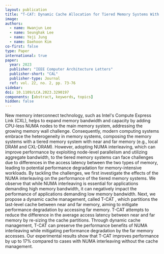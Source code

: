 ```yaml
---
layout: publication
title: "T-CAT: Dynamic Cache Allocation for Tiered Memory Systems With Memory Interleaving"
image:
authors:
  - name: Hwanjun Lee
  - name: Seunghak Lee
  - name: Yeji Jung
  - name: Daehoon Kim
co-first: false
type: Paper
international: true
paper:
  year: 2023
  publisher: "IEEE Computer Architecture Letters"
  publisher-short: "CAL"
  publisher-type: Journal
  ref: vol. 22, no. 2, pp. 73-76
sidebar:
doi: 10.1109/LCA.2023.3290197
components: [abstract, keywords, topics]
hidden: false
---
```


New memory interconnect technology, such as Intel's Compute Express Link (CXL), helps to expand memory bandwidth and capacity by adding CPU-less NUMA nodes to the main memory system, addressing the growing memory wall challenge. Consequently, modern computing systems embrace the heterogeneity in memory systems, composing the memory systems with a tiered memory system with near and far memory (e.g., local DRAM and CXL-DRAM). However, adopting NUMA interleaving, which can improve performance by exploiting node-level parallelism and utilizing aggregate bandwidth, to the tiered memory systems can face challenges due to differences in the access latency between the two types of memory, leading to potential performance degradation for memory-intensive workloads. By tackling the challenges, we first investigate the effects of the NUMA interleaving on the performance of the tiered memory systems. We observe that while NUMA interleaving is essential for applications demanding high memory bandwidth, it can negatively impact the performance of applications demanding low memory bandwidth. Next, we propose a dynamic cache management, called T-CAT , which partitions the last-level cache between near and far memory, aiming to mitigate performance degradation by accessing far memory. T-CAT attempts to reduce the difference in the average access latency between near and far memory by re-sizing the cache partitions. Through dynamic cache management, T-CAT can preserve the performance benefits of NUMA interleaving while mitigating performance degradation by the far memory accesses. Our experimental results show that T-CAT improves performance by up to 17% compared to cases with NUMA interleaving without the cache management.
